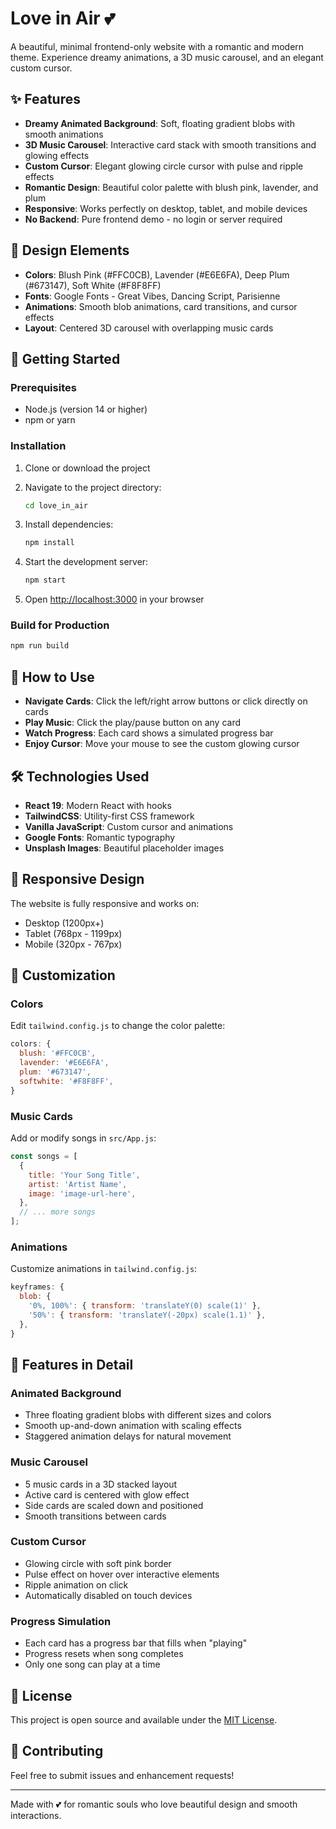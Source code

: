 # Love in Air 💕

A beautiful, minimal frontend-only website with a romantic and modern theme. Experience dreamy animations, a 3D music carousel, and an elegant custom cursor.

## ✨ Features

- **Dreamy Animated Background**: Soft, floating gradient blobs with smooth animations
- **3D Music Carousel**: Interactive card stack with smooth transitions and glowing effects
- **Custom Cursor**: Elegant glowing circle cursor with pulse and ripple effects
- **Romantic Design**: Beautiful color palette with blush pink, lavender, and plum
- **Responsive**: Works perfectly on desktop, tablet, and mobile devices
- **No Backend**: Pure frontend demo - no login or server required

## 🎨 Design Elements

- **Colors**: Blush Pink (#FFC0CB), Lavender (#E6E6FA), Deep Plum (#673147), Soft White (#F8F8FF)
- **Fonts**: Google Fonts - Great Vibes, Dancing Script, Parisienne
- **Animations**: Smooth blob animations, card transitions, and cursor effects
- **Layout**: Centered 3D carousel with overlapping music cards

## 🚀 Getting Started

### Prerequisites

- Node.js (version 14 or higher)
- npm or yarn

### Installation

1. Clone or download the project
2. Navigate to the project directory:
   ```bash
   cd love_in_air
   ```

3. Install dependencies:
   ```bash
   npm install
   ```

4. Start the development server:
   ```bash
   npm start
   ```

5. Open [http://localhost:3000](http://localhost:3000) in your browser

### Build for Production

```bash
npm run build
```

## 🎵 How to Use

- **Navigate Cards**: Click the left/right arrow buttons or click directly on cards
- **Play Music**: Click the play/pause button on any card
- **Watch Progress**: Each card shows a simulated progress bar
- **Enjoy Cursor**: Move your mouse to see the custom glowing cursor

## 🛠️ Technologies Used

- **React 19**: Modern React with hooks
- **TailwindCSS**: Utility-first CSS framework
- **Vanilla JavaScript**: Custom cursor and animations
- **Google Fonts**: Romantic typography
- **Unsplash Images**: Beautiful placeholder images

## 📱 Responsive Design

The website is fully responsive and works on:
- Desktop (1200px+)
- Tablet (768px - 1199px)
- Mobile (320px - 767px)

## 🎨 Customization

### Colors
Edit `tailwind.config.js` to change the color palette:
```javascript
colors: {
  blush: '#FFC0CB',
  lavender: '#E6E6FA',
  plum: '#673147',
  softwhite: '#F8F8FF',
}
```

### Music Cards
Add or modify songs in `src/App.js`:
```javascript
const songs = [
  {
    title: 'Your Song Title',
    artist: 'Artist Name',
    image: 'image-url-here',
  },
  // ... more songs
];
```

### Animations
Customize animations in `tailwind.config.js`:
```javascript
keyframes: {
  blob: {
    '0%, 100%': { transform: 'translateY(0) scale(1)' },
    '50%': { transform: 'translateY(-20px) scale(1.1)' },
  },
}
```

## 🌟 Features in Detail

### Animated Background
- Three floating gradient blobs with different sizes and colors
- Smooth up-and-down animation with scaling effects
- Staggered animation delays for natural movement

### Music Carousel
- 5 music cards in a 3D stacked layout
- Active card is centered with glow effect
- Side cards are scaled down and positioned
- Smooth transitions between cards

### Custom Cursor
- Glowing circle with soft pink border
- Pulse effect on hover over interactive elements
- Ripple animation on click
- Automatically disabled on touch devices

### Progress Simulation
- Each card has a progress bar that fills when "playing"
- Progress resets when song completes
- Only one song can play at a time

## 📄 License

This project is open source and available under the [MIT License](LICENSE).

## 🤝 Contributing

Feel free to submit issues and enhancement requests!

---

Made with 💕 for romantic souls who love beautiful design and smooth interactions. 